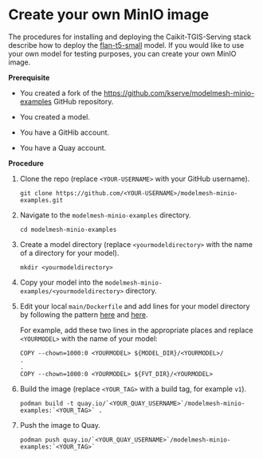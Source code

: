 # Create your own MinIO image

The procedures for installing and deploying the Caikit-TGIS-Serving stack describe how to deploy the [flan-t5-small](https://huggingface.co/google/flan-t5-small) model. If you would like to use your own model for testing purposes, you can create your own MinIO image.

**Prerequisite**

* You created a fork of the https://github.com/kserve/modelmesh-minio-examples GitHub repository.

* You created a model.

* You have a GitHib account.

* You have a Quay account.

**Procedure**

1. Clone the repo (replace `<YOUR-USERNAME>` with your GitHub username).
   ~~~
   git clone https://github.com/<YOUR-USERNAME>/modelmesh-minio-examples.git
   ~~~

2. Navigate to the `modelmesh-minio-examples` directory.
   ~~~
   cd modelmesh-minio-examples
   ~~~

3. Create a model directory (replace `<yourmodeldirectory>` with the name of a directory for your model).
   ~~~
   mkdir <yourmodeldirectory>
   ~~~

4. Copy your model into the `modelmesh-minio-examples/<yourmodeldirectory>` directory.

5. Edit your local `main/Dockerfile` and add lines for your model directory by following the pattern [here](https://github.com/kserve/modelmesh-minio-examples/blob/main/Dockerfile#L36) and [here](https://github.com/kserve/modelmesh-minio-examples/blob/main/Dockerfile#L59).

   For example, add these two lines in the appropriate places and replace `<YOURMODEL>` with the name of your model:
   ~~~
   COPY --chown=1000:0 <YOURMODEL> ${MODEL_DIR}/<YOURMODEL>/
   .
   .
   COPY --chown=1000:0 <YOURMODEL> ${FVT_DIR}/<YOURMODEL>
   ~~~



6. Build the image (replace `<YOUR_TAG>` with a build tag, for example `v1`).
   ~~~
   podman build -t quay.io/`<YOUR_QUAY_USERNAME>`/modelmesh-minio-examples:`<YOUR_TAG>` .
   ~~~

7. Push the image to Quay.
   ~~~
   podman push quay.io/`<YOUR_QUAY_USERNAME>`/modelmesh-minio-examples:`<YOUR_TAG>`
   ~~~